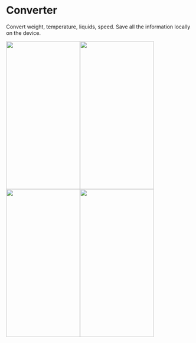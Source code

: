 # Converter
Convert weight, temperature, liquids, speed. Save all the information locally on the device.

<img src="https://user-images.githubusercontent.com/25387557/117301946-0a2b1600-ae73-11eb-9c7f-db32c71e9dc3.png" width="200" height="400"><img src="https://user-images.githubusercontent.com/25387557/117301953-0ac3ac80-ae73-11eb-96a6-8a67573ca1b0.png" width="200" height="400"><img src="https://user-images.githubusercontent.com/25387557/117301954-0b5c4300-ae73-11eb-8434-d4190ca4db8c.png" width="200" height="400"><img src="https://user-images.githubusercontent.com/25387557/117301956-0bf4d980-ae73-11eb-8ffd-cb96c763f3fd.png" width="200" height="400">
